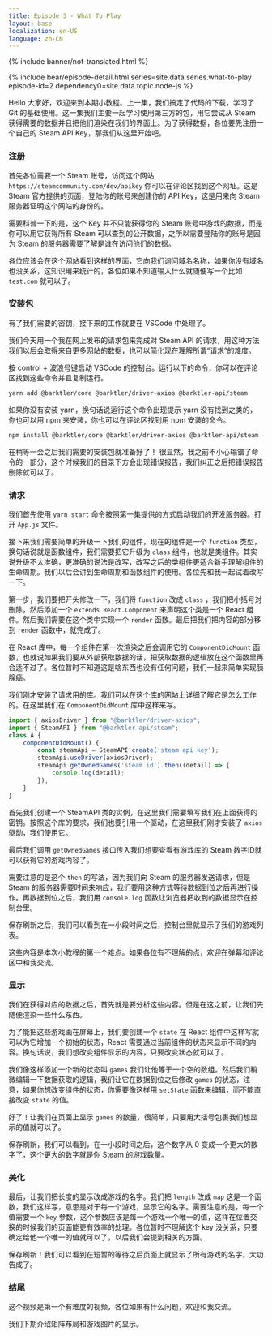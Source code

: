 ```yaml
---
title: Episode 3 - What To Play
layout: base
localization: en-US
language: zh-CN
---
```


{% include banner/not-translated.html %}

{% include bear/episode-detail.html
    series=site.data.series.what-to-play
    episode-id=2
    dependency0=site.data.topic.node-js
%}

Hello 大家好，欢迎来到本期小教程。上一集，我们搞定了代码的下载，学习了 Git 的基础使用。这一集我们主要一起学习使用第三方的包，用它尝试从 Steam 获得需要的数据并且把他们渲染在我们的界面上。为了获得数据，各位要先注册一个自己的 Steam API Key，那我们从这里开始吧。

### 注册

首先各位需要一个 Steam 账号，访问这个网站 `https://steamcommunity.com/dev/apikey` 你可以在评论区找到这个网址。这是 Steam 官方提供的页面，登陆你的账号来创建你的 API Key，这是用来向 Steam 服务器证明这个网站的身份的。

需要科普一下的是，这个 Key 并不只能获得你的 Steam 账号中游戏的数据，而是你可以用它获得所有 Steam 可以查到的公开数据，之所以需要登陆你的账号是因为 Steam 的服务器需要了解是谁在访问他们的数据。

各位应该会在这个网站看到这样的界面，它向我们询问域名名称，如果你没有域名也没关系，这知识用来统计的，各位如果不知道输入什么就随便写一个比如 `test.com` 就可以了。

### 安装包

有了我们需要的密钥，接下来的工作就要在 VSCode 中处理了。

我们今天用一个我在网上发布的请求包来完成对 Steam API 的请求，用这种方法我们以后会取得来自更多网站的数据，也可以简化现在理解所谓“请求”的难度。

按 control + 波浪号键启动 VSCode 的控制台。运行以下的命令，你可以在评论区找到这些命令并且复制运行。

```sh
yarn add @barktler/core @barktler/driver-axios @barktler-api/steam
```

如果你没有安装 yarn，换句话说运行这个命令出现提示 yarn 没有找到之类的，你也可以用 npm 来安装，你也可以在评论区找到用 npm 安装的命令。

```sh
npm install @barktler/core @barktler/driver-axios @barktler-api/steam --save
```

在稍等一会之后我们需要的安装包就准备好了！
很显然，我之前不小心输错了命令的一部分，这个时候我们的目录下方会出现错误报告，我们纠正之后把错误报告删除就可以了。

### 请求

我们首先使用 `yarn start` 命令按照第一集提供的方式启动我们的开发服务器。打开 `App.js` 文件。

接下来我们需要简单的升级一下我们的组件，现在的组件是一个 `function` 类型，换句话说就是函数组件，我们需要把它升级为 `class` 组件，也就是类组件。其实说升级不太准确，更准确的说法是改写，改写之后的类组件更适合新手理解组件的生命周期。我们以后会讲到生命周期和函数组件的使用。各位先和我一起试着改写一下。

第一步，我们要把开头修改一下，我们将 `function` 改成 `class` ，我们把小括号对删除，然后添加一个 `extends React.Component` 来声明这个类是一个 React 组件。然后我们需要在这个类中实现一个 `render` 函数。最后把我们把内容的部分移到 `render` 函数中，就完成了。

在 React 库中，每一个组件在第一次渲染之后会调用它的 `ComponentDidMount` 函数，也就说如果我们要从外部获取数据的话，把获取数据的逻辑放在这个函数里再合适不过了。各位暂时不知道这是啥东西也没有任何问题，我们一起来简单实现胰腺癌。

我们刚才安装了请求用的库。我们可以在这个库的网站上详细了解它是怎么工作的。在这里我们在 `ComponentDidMount` 库中这样来写。

```js
import { axiosDriver } from "@barktler/driver-axios";
import { SteamAPI } from "@barktler-api/steam";
class A {
    componentDidMount() {
        const steamApi = SteamAPI.create('steam api key');
        steamApi.useDriver(axiosDriver);
        steamApi.getOwnedGames('steam id').then((detail) => {
            console.log(detail);
        });
    }
}
```

首先我们创建一个 SteamAPI 类的实例，在这里我们需要填写我们在上面获得的密钥。按照这个库的要求，我们也要引用一个驱动，在这里我们刚才安装了 `axios` 驱动，我们使用它。

最后我们调用 `getOwnedGames` 接口传入我们想要查看有游戏库的 Steam 数字ID就可以获得它的游戏内容了。

需要注意的是这个 `then` 的写法，因为我们向 Steam 的服务器发送请求，但是 Steam 的服务器需要时间来响应，我们要用这种方式等待数据到位之后再进行操作。再数据到位之后，我们用 `console.log` 函数让浏览器把收到的数据显示在控制台里。

保存刷新之后，我们可以看到在一小段时间之后，控制台里就显示了我们的游戏列表。

这些内容是本次小教程的第一个难点。如果各位有不理解的点，欢迎在弹幕和评论区中和我交流。

### 显示

我们在获得对应的数据之后，首先就是要分析这些内容。但是在这之前，让我们先随便渲染一些什么东西。

为了能把这些游戏画在屏幕上，我们要创建一个 `state` 在 React 组件中这样写就可以为它增加一个初始的状态，React 需要通过当前组件的状态来显示不同的内容。换句话说，我们想改变组件显示的内容，只要改变状态就可以了。

我们像这样添加一个新的状态叫 `games` 我们让他等于一个空的数组。然后我们稍微编辑一下数据获取的逻辑，我们让它在数据到位之后修改 `games` 的状态，注意，如果你想改变组件的状态，你需要像这样用 `setState` 函数来编辑，而不能直接改变 `state` 的值。

好了！让我们在页面上显示 `games` 的数量，很简单，只要用大括号包裹我们想显示的值就可以了。

保存刷新，我们可以看到，在一小段时间之后，这个数字从 0 变成一个更大的数字了，这个更大的数字就是你 Steam 的游戏数量。

### 美化

最后，让我们把长度的显示改成游戏的名字。我们把 `length` 改成 `map` 这是一个函数，我们这样写，意思是对于每一个游戏，显示它的名字。需要注意的是，每一个值需要一个 `key` 参数，这个参数应该是每一个游戏一个唯一的值，这样在位置交换的时候我们的页面能更有效率的处理。各位暂时不理解这个 key 没关系，只要确定给他一个唯一的值就可以了，以后我们会提到相关的方面。

保存刷新！我们可以看到在短暂的等待之后页面上就显示了所有游戏的名字，大功告成了。

### 结尾

这个视频是第一个有难度的视频，各位如果有什么问题，欢迎和我交流。

我们下期介绍矩阵布局和游戏图片的显示。